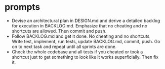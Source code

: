 # prompts

* Devise an architectural plan in DESIGN.md and derive a detailed backlog for execution in BACKLOG.md. Emphasize that no cheating and no shortcuts are allowed. Then commit and push.
* Follow BACKLOG.md and get it done. No cheating and no shortcuts. Write test, implement, run tests, update BACKLOG.md, commit, push. Go on to next task and repeat until all sprints are done.
* Check the whole codebase and all tests if you cheated or took a shortcut just to get something to look like it works superficially. Then fix it.
